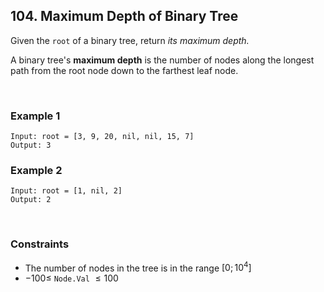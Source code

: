 ## 104. Maximum Depth of Binary Tree

Given the `root` of a binary tree, return _its maximum depth._

A binary tree's **maximum depth** is the number of nodes along the longest path from the root node down to the farthest leaf node.

<br>

### Example 1

```
Input: root = [3, 9, 20, nil, nil, 15, 7]
Output: 3
```

### Example 2

```
Input: root = [1, nil, 2]
Output: 2
```

<br>

### Constraints

- The number of nodes in the tree is in the range $[0; 10^4]$
- $-100 \leqslant$ `Node.Val` $\leqslant 100$
